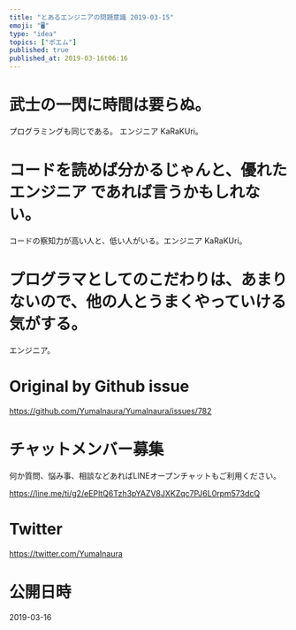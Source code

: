 ```yaml
---
title: "とあるエンジニアの問題意識 2019-03-15"
emoji: "🖥"
type: "idea"
topics: ["ポエム"]
published: true
published_at: 2019-03-16t06:16
---
```



# 武士の一閃に時間は要らぬ。
プログラミングも同じである。 エンジニア KaRaKUri。 
# コードを読めば分かるじゃんと、優れた エンジニア であれば言うかもしれない。
コードの察知力が高い人と、低い人がいる。エンジニア KaRaKUri。 
# プログラマとしてのこだわりは、あまりないので、他の人とうまくやっていける気がする。
エンジニア。

# Original by Github issue

https://github.com/YumaInaura/YumaInaura/issues/782








<!-- Update From Qiita API -->

# チャットメンバー募集


何か質問、悩み事、相談などあればLINEオープンチャットもご利用ください。

https://line.me/ti/g2/eEPltQ6Tzh3pYAZV8JXKZqc7PJ6L0rpm573dcQ





# Twitter


https://twitter.com/YumaInaura


<!-- Update From Qiita API -->



# 公開日時

2019-03-16
